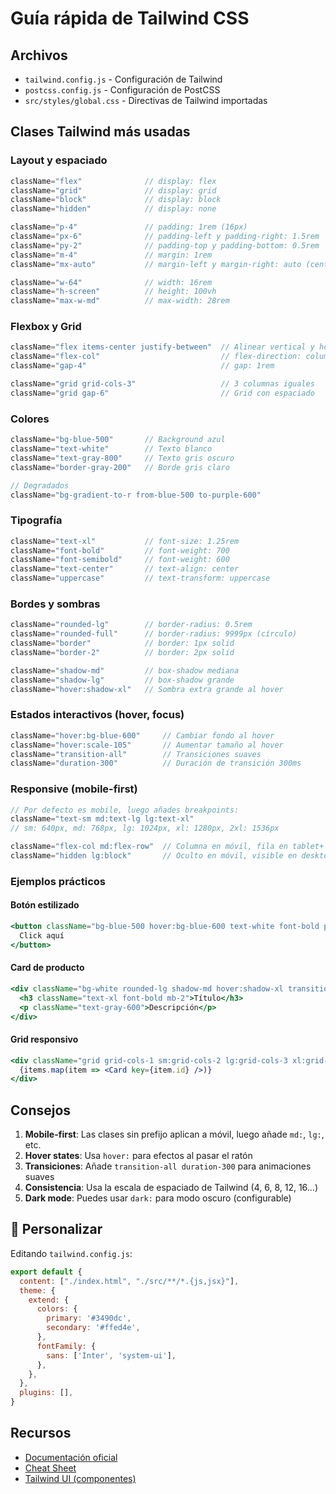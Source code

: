 # Guía rápida de Tailwind CSS

## Archivos

- `tailwind.config.js` - Configuración de Tailwind
- `postcss.config.js` - Configuración de PostCSS
- `src/styles/global.css` - Directivas de Tailwind importadas

## Clases Tailwind más usadas

### Layout y espaciado
```jsx
className="flex"              // display: flex
className="grid"              // display: grid
className="block"             // display: block
className="hidden"            // display: none

className="p-4"               // padding: 1rem (16px)
className="px-6"              // padding-left y padding-right: 1.5rem
className="py-2"              // padding-top y padding-bottom: 0.5rem
className="m-4"               // margin: 1rem
className="mx-auto"           // margin-left y margin-right: auto (centrar)

className="w-64"              // width: 16rem
className="h-screen"          // height: 100vh
className="max-w-md"          // max-width: 28rem
```

### Flexbox y Grid
```jsx
className="flex items-center justify-between"  // Alinear vertical y horizontal
className="flex-col"                           // flex-direction: column
className="gap-4"                              // gap: 1rem

className="grid grid-cols-3"                   // 3 columnas iguales
className="grid gap-6"                         // Grid con espaciado
```

### Colores
```jsx
className="bg-blue-500"       // Background azul
className="text-white"        // Texto blanco
className="text-gray-800"     // Texto gris oscuro
className="border-gray-200"   // Borde gris claro

// Degradados
className="bg-gradient-to-r from-blue-500 to-purple-600"
```

### Tipografía
```jsx
className="text-xl"           // font-size: 1.25rem
className="font-bold"         // font-weight: 700
className="font-semibold"     // font-weight: 600
className="text-center"       // text-align: center
className="uppercase"         // text-transform: uppercase
```

### Bordes y sombras
```jsx
className="rounded-lg"        // border-radius: 0.5rem
className="rounded-full"      // border-radius: 9999px (círculo)
className="border"            // border: 1px solid
className="border-2"          // border: 2px solid

className="shadow-md"         // box-shadow mediana
className="shadow-lg"         // box-shadow grande
className="hover:shadow-xl"   // Sombra extra grande al hover
```

### Estados interactivos (hover, focus)
```jsx
className="hover:bg-blue-600"     // Cambiar fondo al hover
className="hover:scale-105"       // Aumentar tamaño al hover
className="transition-all"        // Transiciones suaves
className="duration-300"          // Duración de transición 300ms
```

### Responsive (mobile-first)
```jsx
// Por defecto es mobile, luego añades breakpoints:
className="text-sm md:text-lg lg:text-xl"
// sm: 640px, md: 768px, lg: 1024px, xl: 1280px, 2xl: 1536px

className="flex-col md:flex-row"  // Columna en móvil, fila en tablet+
className="hidden lg:block"       // Oculto en móvil, visible en desktop
```

### Ejemplos prácticos

#### Botón estilizado
```jsx
<button className="bg-blue-500 hover:bg-blue-600 text-white font-bold py-2 px-4 rounded-lg transition-colors duration-200">
  Click aquí
</button>
```

#### Card de producto
```jsx
<div className="bg-white rounded-lg shadow-md hover:shadow-xl transition-shadow p-6 border border-gray-200">
  <h3 className="text-xl font-bold mb-2">Título</h3>
  <p className="text-gray-600">Descripción</p>
</div>
```

#### Grid responsivo
```jsx
<div className="grid grid-cols-1 sm:grid-cols-2 lg:grid-cols-3 xl:grid-cols-4 gap-6">
  {items.map(item => <Card key={item.id} />)}
</div>
```

## Consejos

1. **Mobile-first**: Las clases sin prefijo aplican a móvil, luego añade `md:`, `lg:`, etc.
2. **Hover states**: Usa `hover:` para efectos al pasar el ratón
3. **Transiciones**: Añade `transition-all duration-300` para animaciones suaves
4. **Consistencia**: Usa la escala de espaciado de Tailwind (4, 6, 8, 12, 16...)
5. **Dark mode**: Puedes usar `dark:` para modo oscuro (configurable)

## 🚀 Personalizar

Editando `tailwind.config.js`:

```js
export default {
  content: ["./index.html", "./src/**/*.{js,jsx}"],
  theme: {
    extend: {
      colors: {
        primary: '#3490dc',
        secondary: '#ffed4e',
      },
      fontFamily: {
        sans: ['Inter', 'system-ui'],
      },
    },
  },
  plugins: [],
}
```
## Recursos

- [Documentación oficial](https://tailwindcss.com/docs)
- [Cheat Sheet](https://nerdcave.com/tailwind-cheat-sheet)
- [Tailwind UI (componentes)](https://tailwindui.com/)

